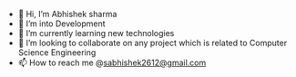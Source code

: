   
- 👋 Hi, I’m Abhishek sharma
- 👀 I’m into Development
- 🌱 I’m currently learning new technologies
- 💞️ I’m looking to collaborate on any project which is related to Computer Science Engineering
- 📫 How to reach me @sabhishek2612@gmail.com
